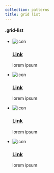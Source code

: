 ```yaml
---
collection: patterns
title: grid list
---
```


<div class="row" id="grid-list">
    <h4>.grid-list</h4>
    <ul class="grid-list twelve-col no-bullets no-margin-bottom">
        <li class="grid-list__item six-col">
            <div class="one-col ">
                <img class="grid-list__img" src="https://placeholdit.imgix.net/~text?txtsize=8&amp;txt=60%C3%9760&amp;w=60&amp;h=60" alt="icon">
            </div>
            <div class="three-col last-col">
                <h3><a class="link--external" href="#">Link</a></h3>
                <p>lorem ipsum</p>
            </div>
        </li>
        <li class="grid-list__item six-col last-col">
            <div class="one-col ">
                <img class="grid-list__img" src="https://placeholdit.imgix.net/~text?txtsize=8&amp;txt=60%C3%9760&amp;w=60&amp;h=60" alt="icon">
            </div>
            <div class="three-col last-col">
                <h3><a class="link--external" href="#">Link</a></h3>
                <p>lorem ipsum</p>
            </div>
        </li>
        <li class="grid-list__item six-col last-row">
            <div class="one-col ">
                <img class="grid-list__img" src="https://placeholdit.imgix.net/~text?txtsize=8&amp;txt=60%C3%9760&amp;w=60&amp;h=60" alt="icon">
            </div>
            <div class="three-col last-col">
                <h3><a class="link--external" href="#">Link</a></h3>
                <p>lorem ipsum</p>
            </div>
        </li>
        <li class="grid-list__item six-col last-col last-row">
            <div class="one-col ">
                <img class="grid-list__img" src="https://placeholdit.imgix.net/~text?txtsize=8&amp;txt=60%C3%9760&amp;w=60&amp;h=60" alt="icon">
            </div>
            <div class="three-col last-col">
                <h3><a class="link--external" href="#">Link</a></h3>
                <p>lorem ipsum</p>
            </div>
        </li>
    </ul>
</div>
